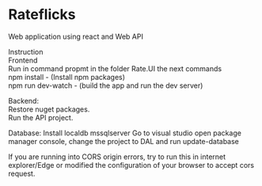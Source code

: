 # Rateflicks
Web application using react and Web API  

Instruction  
Frontend  
Run in command propmt in the folder Rate.UI the next commands   
npm install - (Install npm packages)   
npm run dev-watch - (build the app and run the dev server)  

Backend:  
Restore nuget packages.  
Run the API project.  

Database:
Install localdb mssqlserver 
Go to visual studio open package manager console, change the project to DAL and run update-database

If you are running into CORS origin errors, try to run this in internet explorer/Edge or modified the configuration of your browser to accept cors request.
